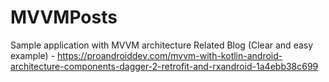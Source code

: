 # MVVMPosts
Sample application with MVVM architecture Related Blog (Clear and easy example) - https://proandroiddev.com/mvvm-with-kotlin-android-architecture-components-dagger-2-retrofit-and-rxandroid-1a4ebb38c699

